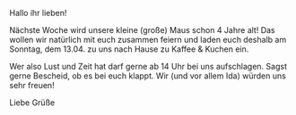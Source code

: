 Hallo ihr lieben!

Nächste Woche wird unsere kleine (große) Maus schon 4 Jahre alt! Das wollen wir natürlich mit euch zusammen feiern und laden euch deshalb am Sonntag, dem 13.04. zu uns nach Hause zu Kaffee & Kuchen ein.

Wer also Lust und Zeit hat darf gerne ab 14 Uhr bei uns aufschlagen. Sagst gerne Bescheid, ob es bei euch klappt. Wir (und vor allem Ida) würden uns sehr freuen!

Liebe Grüße